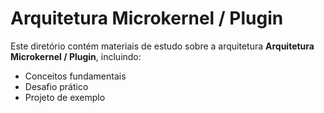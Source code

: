 # Arquitetura Microkernel / Plugin

Este diretório contém materiais de estudo sobre a arquitetura **Arquitetura Microkernel / Plugin**, incluindo:
- Conceitos fundamentais
- Desafio prático
- Projeto de exemplo
